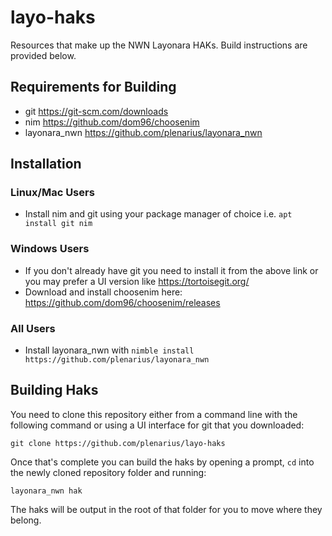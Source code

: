 # layo-haks
Resources that make up the NWN Layonara HAKs. Build instructions are provided below.

## Requirements for Building
* git https://git-scm.com/downloads
* nim https://github.com/dom96/choosenim
* layonara_nwn https://github.com/plenarius/layonara_nwn

## Installation

### Linux/Mac Users
* Install nim and git using your package manager of choice i.e. `apt install git nim`

### Windows Users
* If you don't already have git you need to install it from the above link or you may prefer a UI version like https://tortoisegit.org/
* Download and install choosenim here: https://github.com/dom96/choosenim/releases

### All Users
* Install layonara_nwn with `nimble install https://github.com/plenarius/layonara_nwn`

## Building Haks
You need to clone this repository either from a command line with the following command or using a UI interface for git that you downloaded:

`git clone https://github.com/plenarius/layo-haks`

Once that's complete you can build the haks by opening a prompt, `cd` into the newly cloned repository folder and running:

`layonara_nwn hak`

The haks will be output in the root of that folder for you to move where they belong.
